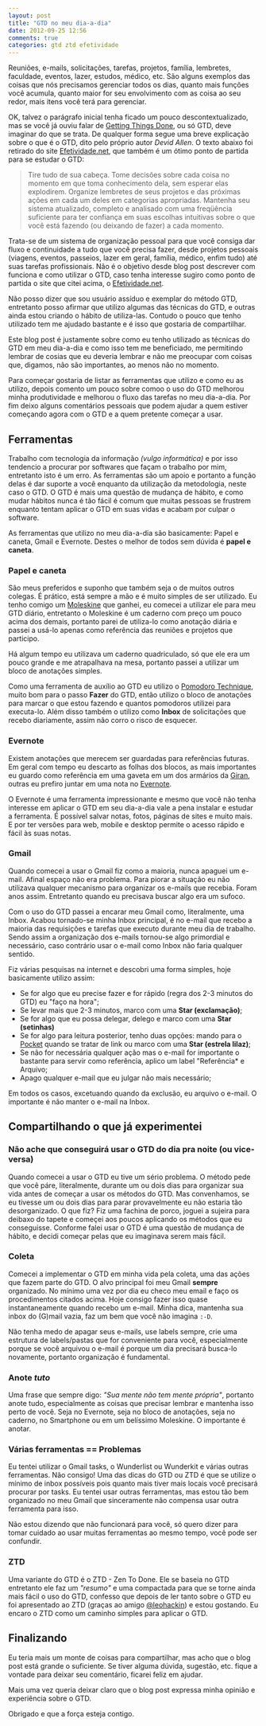 ```yaml
---
layout: post
title: "GTD no meu dia-a-dia"
date: 2012-09-25 12:56
comments: true
categories: gtd ztd efetividade
---
```


Reuniões, e-mails, solicitações, tarefas, projetos, família, lembretes, faculdade, eventos, lazer, estudos, médico, etc. São alguns exemplos das coisas que nós  precisamos gerenciar todos os dias, quanto mais funções você acumula, quanto maior for seu envolvimento com as coisa ao seu redor, mais itens você terá para gerenciar.

OK, talvez o parágrafo inicial tenha ficado um pouco descontextualizado, mas se você já ouviu falar de [Getting Things Done](http://pt.wikipedia.org/wiki/Getting_Things_Done), ou só GTD, deve imaginar do que se trata. De qualquer forma segue uma breve explicação sobre o que é o GTD, dito pelo próprio autor _Devid Allen_. O texto abaixo foi retirado do site [Efetividade.net](http://www.efetividade.net/), que também é um ótimo ponto de partida para se estudar o GTD:

> Tire tudo de sua cabeça. Tome decisões sobre cada coisa no momento em que toma conhecimento dela, sem esperar elas explodirem. Organize lembretes de seus projetos e das próximas ações em cada um deles em categorias apropriadas. 
> Mantenha seu sistema atualizado, completo e analisado com uma freqüência suficiente para ter confiança em suas escolhas intuitivas sobre o que você está fazendo (ou deixando de fazer) a cada momento.

Trata-se de um sistema de organização pessoal para que você consiga dar fluxo e continuidade a tudo que você precisa fazer, desde projetos pessoais (viagens, eventos, passeios, lazer em geral, família, médico, enfim tudo) até suas tarefas profissionais. Não é o objetivo desde blog post descrever com funciona e como utilizar o GTD, caso tenha interesse sugiro como ponto de partida o site que citei acima, o [Efetividade.net](http://www.efetividade.net/tag/gtd/).

Não posso dizer que sou usuário assíduo e exemplar do método GTD, entretanto posso afirmar que utilizo algumas das técnicas do GTD, e outras ainda estou criando o hábito de utiliza-las. Contudo o pouco que tenho utilizado tem me ajudado bastante e é isso que gostaria de compartilhar.

Este blog post é justamente sobre como eu tenho utilizado as técnicas do GTD em meu dia-a-dia e como isso tem me beneficiado, me permitindo lembrar de cosias que eu deveria lembrar e não me preocupar com coisas que, digamos, não são importantes, ao menos não no momento.

Para começar gostaria de listar as ferramentas que utilizo e como eu as utilizo, depois comento um pouco sobre comoo o uso do GTD melhorou minha produtividade e melhorou o fluxo das tarefas no meu dia-a-dia. Por fim deixo alguns comentários pessoais que podem ajudar a quem estiver começando agora com o GTD e a quem pretente começar a usar.

## Ferramentas

Trabalho com tecnologia da informação _(vulgo informática)_ e por isso tendencio a procurar por softwares que façam o trabalho por mim, entretanto isto é um erro. As ferramentas são um apoio e portanto a função delas é dar suporte a você enquanto da utilização da metodologia, neste caso o GTD. O GTD é mais uma questão de mudança de hábito, e como mudar hábitos nunca é tão fácil é comum que muitas pessoas se frustrem enquanto tentam aplicar o GTD em suas vidas e acabam por culpar o software.

As ferramentas que utilizo no meu dia-a-dia são basicamente: Papel e caneta, Gmail e Evernote. Destes o melhor de todos sem dúvida é **papel e caneta**.

### Papel e caneta

São meus preferidos e suponho que também seja o de muitos outros colegas. É prático, está sempre a mão e é muito simples de ser utilizado. Eu tenho comigo um [Moleskine](http://www.moleskine.com/web/us/) que ganhei, eu comecei a utilizar ele para meu GTD diário, entretanto o Moleskine é um caderno com preço um pouco acima dos demais, portanto parei de utiliza-lo como anotação diária e passei a usá-lo apenas como referência das reuniões e projetos que participo.

Há algum tempo eu utilizava um caderno quadriculado, só que ele era um pouco grande e me atrapalhava na mesa, portanto passei a utilizar um bloco de anotações simples. 

Como uma ferramenta de auxílio ao GTD eu utilizo o [Pomodoro Technique](http://www.pomodorotechnique.com/), muito bom para o passo **Fazer** do GTD, então utilizo o bloco de anotações para marcar o que estou fazendo e quantos pomodoros utilizei para executa-lo. Além disso também o utilizo como **Inbox** de solicitações que recebo diariamente, assim não corro o risco de esquecer.

### Evernote

Existem anotações que merecem ser guardadas para referências futuras. Em geral com tempo eu descarto as folhas dos blocos, as mais importantes eu guardo como referência em uma gaveta em um dos armários da [Giran](http://www.giran.com.br/), outras eu prefiro juntar em uma nota no [Evernote](http://evernote.com/).

O Evernote é uma ferramenta impressionante e mesmo que você não tenha interesse em aplicar o GTD em seu dia-a-dia vale a pena instalar e estudar a ferramenta. É possível salvar notas, fotos, páginas de sites e muito mais. E por ter versões para web, mobile e desktop permite o acesso rápido e fácil às suas notas.

### Gmail

Quando comecei a usar o Gmail fiz como a maioria, nunca apaguei um e-mail. Afinal espaço não era problema. Para piorar a situação eu não utilizava qualquer mecanismo para organizar os e-mails que recebia. Foram anos assim. Entretanto quando eu precisava buscar algo era um sufoco.

Com o uso do GTD passei a encarar meu Gmail como, literalmente, uma Inbox. Acabou tornado-se minha Inbox principal, é no e-mail que recebo a maioria das requisições e tarefas que executo durante meu dia de trabalho. Sendo assim a organização dos e-mails tornou-se algo primordial e necessário, caso contrário usar o e-mail como Inbox não faria qualquer sentido.

Fiz várias pesquisas na internet e descobri uma forma simples, hoje basicamente utilizo assim:

* Se for algo que eu precise fazer e for rápido (regra dos 2-3 minutos do GTD) eu "faço na hora";
* Se levar mais que 2-3 minutos, marco com uma **Star (exclamação)**;
* Se for algo que eu possa delegar, delego e marco com uma **Star (setinhas)**
* Se for algo para leitura posterior, tenho duas opções: mando para o [Pocket](http://getpocket.com/) quando se tratar de link ou marco com uma **Star (estrela lilaz)**;
* Se não for necessária qualquer ação mas o e-mail for importante o bastante para servir como referência, aplico um label "Referência* e Arquivo;
* Apago qualquer e-mail que eu julgar não mais necessário;

Em todos os casos, excetuando quando da exclusão, eu arquivo o e-mail. O importante é não manter o e-mail na Inbox.

## Compartilhando o que já experimentei

### Não ache que conseguirá usar o GTD do dia pra noite (ou vice-versa)

Quando comecei a usar o GTD eu tive um sério problema. O método pede que você páre, literalmente, durante um ou dois dias para organizar sua vida antes de começar a usar os métodos do GTD. Mas convenhamos, se eu tivesse um ou dois dias para parar provavelmente eu não estaria tão desorganizado. O que fiz? Fiz uma fachina de porco, joguei a sujeira para deibaxo do tapete e começei aos poucos aplicando os métodos que eu conseguisse. Conforme falei usar o GTD é uma questão de mudança de hábito, e decidi começar pelas que eu imaginava serem mais fácil.

### Coleta

Comecei a implementar o GTD em minha vida pela coleta, uma das ações que fazem parte do GTD. O alvo principal foi meu Gmail **sempre** organizado. No mínimo uma vez por dia eu checo meu email e faço os procedimentos citados acima. Hoje consigo fazer isso quase instantaneamente quando recebo um e-mail. Minha dica, mantenha sua inbox do (G)mail vazia, faz um bem que você não imagina `:-D`.

Não tenha medo de apagar seus e-mails, use labels sempre, crie uma estrutura de labels/pastas que for conveniente para você, especialmente porque se você arquivou o e-mail é porque um dia precisará busca-lo novamente, portanto organização é fundamental.

### Anote _tuto_

Uma frase que sempre digo: _"Sua mente não tem mente própria"_, portanto anote tudo, especialmente as coisas que precisar lembrar e mantenha isso perto de você. Seja no Evernote, seja no bloco de anotações, seja no caderno, no Smartphone ou em um belíssimo Moleskine. O importante é anotar.

### Várias ferramentas == Problemas

Eu tentei utilizar o Gmail tasks, o Wunderlist ou Wunderkit e várias outras ferramentas. Não consigo! Uma das dicas do GTD ou ZTD é que se utilize o mínimo de inbox possíveis pois quanto mais tiver mais locais você precisará procurar por tasks. Eu tentei usar outras ferramentas, mas estou tão bem organizado no meu Gmail que sinceramente não compensa usar outra ferramenta para isso.

Não estou dizendo que não funcionará para você, só quero dizer para tomar cuidado ao usar muitas ferramentas ao mesmo tempo, você pode ser confundir.

### ZTD

Uma variante do GTD é o ZTD - Zen To Done. Ele se baseia no GTD entretanto ele faz um _"resumo"_ e uma compactada para que se torne ainda mais fácil o uso do GTD, confesso que depois de ler tanto sobre o GTD eu foi apresentado ao ZTD (graças ao amigo [@leohackin](https://twitter.com/leohackin)) e estou gostando. Eu encaro o ZTD como um caminho simples para aplicar o GTD.

## Finalizando

Eu teria mais um monte de coisas para compartilhar, mas acho que o blog post está grande o suficiente. Se tiver alguma dúvida, sugestão, etc. fique a vontade para deixar seu comentário, ficarei feliz em ajudar.

Mais uma vez queria deixar claro que o blog post expressa minha opinião e experiência sobre o GTD. 

Obrigado e que a força esteja contigo.
